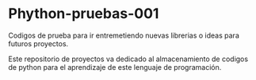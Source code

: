 # Phython-pruebas-001
Codigos de prueba para ir entremetiendo nuevas librerias o ideas para futuros proyectos.

Este repositorio de proyectos va dedicado al almacenamiento de codigos de python para el aprendizaje de este lenguaje 
de programación.
